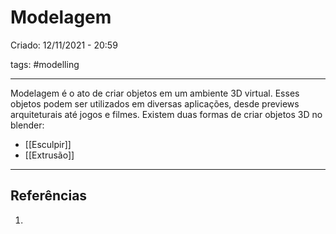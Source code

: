 # Modelagem
Criado: 12/11/2021 - 20:59

tags: #modelling

---

Modelagem é o ato de criar objetos em um ambiente 3D virtual. Esses objetos podem ser utilizados em diversas aplicações, desde previews arquiteturais até jogos e filmes.
Existem duas formas de criar objetos 3D no blender:
- [[Esculpir]]
- [[Extrusão]]

---
## Referências
1.